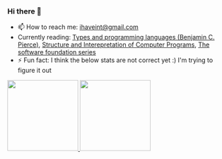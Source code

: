 ### Hi there 👋



- 📫 How to reach me: ihaveint@gmail.com
- Currently reading: [Types and programming languages (Benjamin C. Pierce)](https://www.cis.upenn.edu/~bcpierce/tapl/), [Structure and Interepretation of Computer Programs](https://mitpress.mit.edu/sites/default/files/sicp/full-text/book/book.html), [The software foundation series](https://softwarefoundations.cis.upenn.edu)
- ⚡ Fun fact: I think the below stats are not correct yet :) I'm trying to figure it out

<!--
**ihaveint/ihaveint** is a ✨ _special_ ✨ repository because its `README.md` (this file) appears on your GitHub profile.

Here are some ideas to get you started:

- 🔭 I’m currently working on ...
- 🌱 I’m currently learning ...
- 👯 I’m looking to collaborate on ...
- 🤔 I’m looking for help with ...
- 💬 Ask me about ...

- 😄 Pronouns: ...

-->

<a href="https://github.com/ihaveint">
  <img height="160em" src="https://github-readme-stats.vercel.app/api?username=ihaveint&show_icons=true&include_all_commits=true&custom_title=GitHub+Stats&theme=vue">
  <img height="160em" src="https://github-readme-stats.vercel.app/api/top-langs/?username=ihaveint&layout=compact&theme=vue">
</a>
